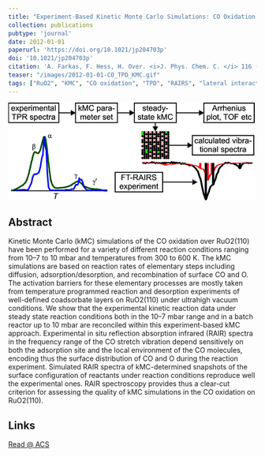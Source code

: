 ```yaml
---
title: "Experiment-Based Kinetic Monte Carlo Simulations: CO Oxidation over RuO<sub>2</sub>(110)"
collection: publications
pubtype: 'journal'
date: 2012-01-01
paperurl: 'https://doi.org/10.1021/jp204703p'
doi: '10.1021/jp204703p'
citation: 'A. Farkas, F. Hess, H. Over. <i>J. Phys. Chem. C. </i> 116 (<b>2012</b>) 581-591.'
teaser: "/images/2012-01-01-CO_TPD_KMC.gif"
tags: ["RuO2", "KMC", "CO oxidation", "TPD", "RAIRS", "lateral interactions"]
---
```


<img src="/images/2012-01-01-CO_TPD_KMC.gif">

Abstract
--------
Kinetic Monte Carlo (kMC) simulations of the CO oxidation over RuO2(110) have been performed for a variety of different reaction conditions ranging from 10–7 to 10 mbar and temperatures from 300 to 600 K. The kMC simulations are based on reaction rates of elementary steps including diffusion, adsorption/desorption, and recombination of surface CO and O. The activation barriers for these elementary processes are mostly taken from temperature programmed reaction and desorption experiments of well-defined coadsorbate layers on RuO2(110) under ultrahigh vacuum conditions. We show that the experimental kinetic reaction data under steady state reaction conditions both in the 10–7 mbar range and in a batch reactor up to 10 mbar are reconciled within this experiment-based kMC approach. Experimental in situ reflection absorption infrared (RAIR) spectra in the frequency range of the CO stretch vibration depend sensitively on both the adsorption site and the local environment of the CO molecules, encoding thus the surface distribution of CO and O during the reaction experiment. Simulated RAIR spectra of kMC-determined snapshots of the surface configuration of reactants under reaction conditions reproduce well the experimental ones. RAIR spectroscopy provides thus a clear-cut criterion for assessing the quality of kMC simulations in the CO oxidation on RuO2(110).

Links
------

<i class="fa fa-external-link-alt" aria-hidden="true" title="external link"></i> [Read @ ACS](https://pubs.acs.org/doi/abs/10.1021/jp204703p)
